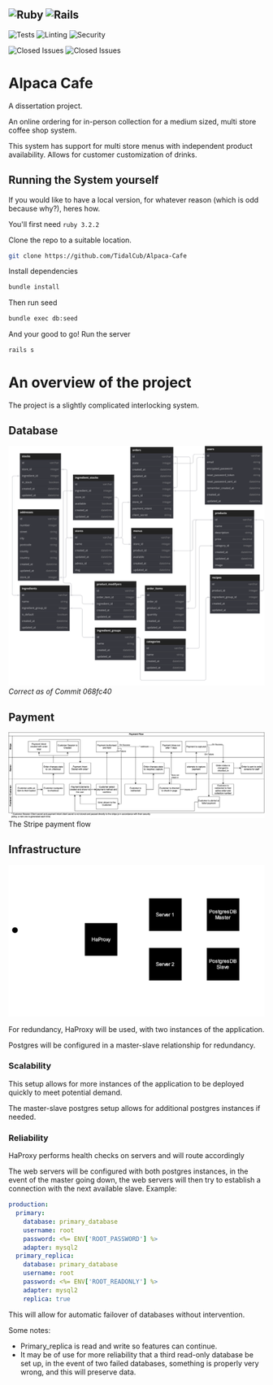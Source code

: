 ![Ruby](https://img.shields.io/badge/Ruby-3.2.2-red?style=flat-square&color=cc0001) ![Rails](https://img.shields.io/badge/Rails-8.0-red?style=flat-square&color=cc0001)
---
![Tests](https://img.shields.io/github/actions/workflow/status/TidalCub/Alpaca-Cafe/rubyonrails.yml?branch=main&label=Tests&style=flat-square) ![Linting](https://img.shields.io/github/actions/workflow/status/TidalCub/Alpaca-Cafe/linting.yml?branch=main&label=Linting&style=flat-square) ![Security](https://img.shields.io/github/actions/workflow/status/TidalCub/Alpaca-Cafe/rubyonrails.yml?branch=main&label=Security%20Audit&style=flat-square)

![Closed Issues](https://img.shields.io/github/issues-search/TidalCub/Alpaca-Cafe?query=is%3Aopen&style=flat-square&label=Open%20Issues&color=dfb317) ![Closed Issues](https://img.shields.io/github/issues-search/TidalCub/Alpaca-Cafe?query=is%3Aclosed&style=flat-square&label=Closed%20Issues&color=44cc11)


# Alpaca Cafe
A dissertation project.

An online ordering for in-person collection for a medium sized, multi store coffee shop system.

This system has support for multi store menus with independent product availability. Allows for customer customization of drinks.

## Running the System yourself

If you would like to have a local version, for whatever reason (which is odd because why?), heres how.

You'll first need `ruby 3.2.2`

Clone the repo to a suitable location.

```bash
git clone https://github.com/TidalCub/Alpaca-Cafe
```

Install dependencies

```bash
bundle install
```

Then run seed

```bash
bundle exec db:seed
```

And your good to go! Run the server
```bash
rails s
```

# An overview of the project

The project is a slightly complicated interlocking system.

## Database

![Database](non-app-related/diagrams/Database.svg)
_Correct as of Commit 068fc40_

## Payment
![Payment Flow](non-app-related/diagrams/Payment%20Flow.svg)
The Stripe payment flow

## Infrastructure

![Infrastructure](non-app-related/diagrams/Infrastructure.svg)

For redundancy, HaProxy will be used, with two instances of the application.

Postgres will be configured in a master-slave relationship for redundancy.

### Scalability
This setup allows for more instances of the application to be deployed quickly to meet potential demand. 

The master-slave postgres setup allows for additional postgres instances if needed.

### Reliability
HaProxy performs health checks on servers and will route accordingly 

The web servers will be configured with both postgres instances, in the event of the master going down, the web servers will then try to establish a connection with the next available slave. Example:

```yaml
production:
  primary:
    database: primary_database
    username: root
    password: <%= ENV['ROOT_PASSWORD'] %>
    adapter: mysql2
  primary_replica:
    database: primary_database
    username: root
    password: <%= ENV['ROOT_READONLY'] %>
    adapter: mysql2
    replica: true
```

This will allow for automatic failover of databases without intervention.

Some notes:
- Primary_replica is read and write so features can continue.
- It may be of use for more reliability that a third read-only database be set up, in the event of two failed databases, something is properly very wrong, and this will preserve data. 